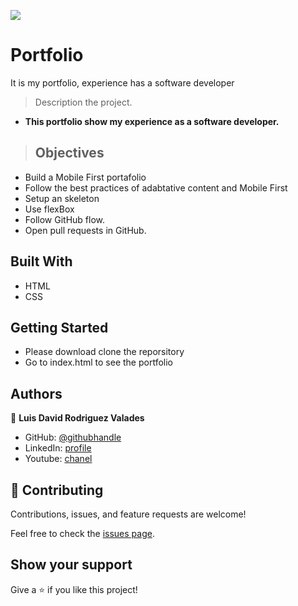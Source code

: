 ![](https://img.shields.io/badge/Microverse-blueviolet)

# Portfolio
It is my portfolio, experience has a software developer

> Description the project.
- **This portfolio show my experience as a software developer.**
> ## Objectives
- Build a Mobile First portafolio
- Follow the best practices of adabtative content and Mobile First
- Setup an skeleton 
- Use flexBox
- Follow GitHub flow.
- Open pull requests in GitHub.


## Built With
- HTML
- CSS

## Getting Started
- Please download clone the reporsitory
- Go to index.html to see the portfolio



## Authors

👤 **Luis David Rodriguez Valades**

- GitHub: [@githubhandle](https://github.com/LuisDavidRodriguez)
- LinkedIn: [profile](https://www.linkedin.com/in/luis-david-rodriguez-valades-24a0a8239)
- Youtube: [chanel](https://www.youtube.com/channel/UChuA4SgdDYk2DHStsy7HEgQ)




## 🤝 Contributing

Contributions, issues, and feature requests are welcome!

Feel free to check the [issues page](../../issues/).

## Show your support

Give a ⭐️ if you like this project!
